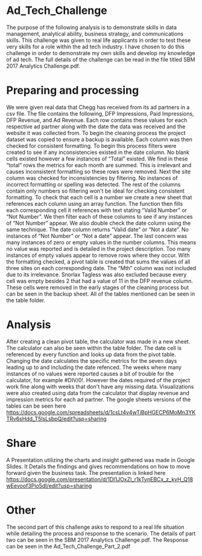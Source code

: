 # Ad_Tech_Challenge

The purpose of the following analysis is to demonstrate skills in data management, analytical ability, business strategy, and communications skills. This challenge was given to real life applicants in order to test these very skills for a role within the ad tech industry. I have chosen to do this challenge in order to demonstrate my own skills and develop my knowledge of ad tech. The full details of the challenge can be read in the file titled SBM 2017 Analytics Challenge.pdf.

# Preparing and processing

We were given real data that Chegg has received from its ad partners in a csv file. The file contains the following, DFP Impressions, Paid Impressions, DFP Revenue, and Ad Revenue. Each row contains these values for each respective ad partner along with the date the data was received and the website it was collected from. To begin the cleaning process the project dataset was copied to ensure a backup is available. Each column was then checked for consistent formatting. To begin this process filters were created to see if any inconsistencies existed in the date column. No blank cells existed however a few instances of “Total” existed. We find in these “total” rows the metrics for each month are summed. This is irrelevant and causes inconsistent formatting so these rows were removed. Next the site column was checked for inconsistencies by filtering. No instances of incorrect formatting or spelling was detected. The rest of the columns contain only numbers so filtering won't be ideal for checking consistent formatting. To check that each cell is a number we create a new sheet that references each column using an array function. The function then fills each corresponding cell it references with text stating “Valid Number” or “Not Number”. We then filter each of these columns to see if any instances of “Not Number” appear. We also double check the date column using the same technique. The date column returns “Valid date” or “Not a date”. No instances of “Not Number” or “Not a date” appear. The last concern was many instances of zero or empty values in the number columns. This means no value was reported and is detailed in the project description. Too many instances of empty values appear to remove rows where they occur. With the formatting checked, a pivot table is created that sums the values of all three sites on each corresponding date. The “Mth” column was not included due to its irrelevance. Snorlax Tagless was also excluded because every cell was empty besides 2 that had a value of 11 in the DFP revenue column. These cells were removed in the early stages of the cleaning process but can be seen in the backup sheet. All of the tables mentioned can be seen in the table folder.

# Analysis

After creating a clean pivot table, the calculator was made in a new sheet. The calculator can also be seen within the table folder. The date cell is referenced by every function and looks up data from the pivot table. Changing the date calculates the specific metrics for the seven days leading up to and including the date refenced. The weeks where many instances of no values were reported causes a bit of trouble for the calculator, for example #DIV/0!. However the dates required of the project work fine along with weeks that don't have any missing data. Visualizations were also created using data from the calculator that display revenue and impression metrics for each ad partner. The google sheets versions of the tables can be seen here https://docs.google.com/spreadsheets/d/1csLt4v4wTiBpHGECP6MoMn3YKTRv6sHdd_T5IsLsbpQ/edit?usp=sharing

# Share

A Presentation utilizing the charts and insight gathered was made in Google Slides. It Details the findings and gives recommendations on how to move forward given the business task. The presentation is linked here https://docs.google.com/presentation/d/1DI1JOxZI_r1kTynEBCx_z_kvH_Q18wEevoof3Pio5dI/edit?usp=sharing

# Other

The second part of this challenge asks to respond to a real life situation while detailing the process and response to the scenario. The details of part two can be seen in the SBM 2017 Analytics Challenge.pdf. The Response can be seen in the Ad_Tech_Challenge_Part_2.pdf

